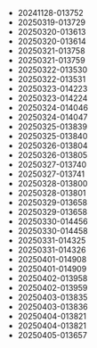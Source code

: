 * 20241128-013752
* 20250319-013729
* 20250320-013613
* 20250320-013614
* 20250321-013758
* 20250321-013759
* 20250322-013530
* 20250322-013531
* 20250323-014223
* 20250323-014224
* 20250324-014046
* 20250324-014047
* 20250325-013839
* 20250325-013840
* 20250326-013804
* 20250326-013805
* 20250327-013740
* 20250327-013741
* 20250328-013800
* 20250328-013801
* 20250329-013658
* 20250329-013658
* 20250330-014456
* 20250330-014458
* 20250331-014325
* 20250331-014326
* 20250401-014908
* 20250401-014909
* 20250402-013958
* 20250402-013959
* 20250403-013835
* 20250403-013836
* 20250404-013821
* 20250404-013821
* 20250405-013657
